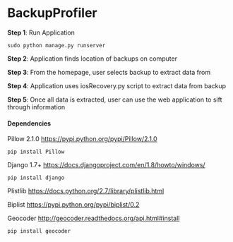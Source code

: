 BackupProfiler
=======

**Step 1**: Run Application
    
    sudo python manage.py runserver
    
**Step 2**: Application finds location of backups on computer

**Step 3**: From the homepage, user selects backup to extract data from

**Step 4**: Application uses iosRecovery.py script to extract data from backup

**Step 5**: Once all data is extracted, user can use the web application to sift through information



#### Dependencies

Pillow 2.1.0  https://pypi.python.org/pypi/Pillow/2.1.0

    pip install Pillow

Django 1.7+ https://docs.djangoproject.com/en/1.8/howto/windows/

    pip install django

Plistlib https://docs.python.org/2.7/library/plistlib.html

Biplist https://pypi.python.org/pypi/biplist/0.2

Geocoder http://geocoder.readthedocs.org/api.html#install

    pip install geocoder

